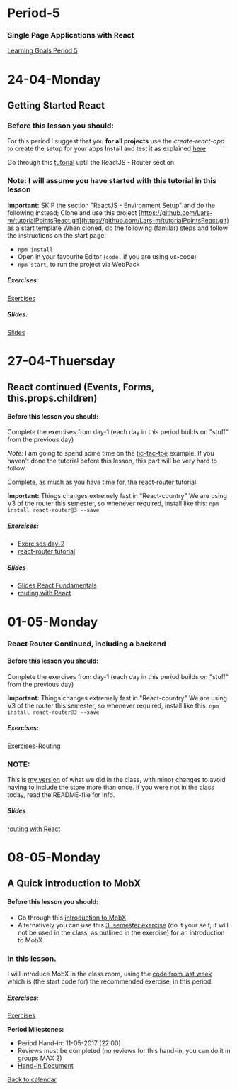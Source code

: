 # Period-5 
### Single Page Applications with React

[Learning Goals Period 5](https://docs.google.com/document/d/1Go73pX9mLSipS0BJ8QtqGJuSwO68Zs9NUxyGA_fpmAA/edit?usp=sharing)

# **24-04-Monday** 
## Getting Started React


### Before this lesson you should:
For this period I suggest that you **for all projects** use the *create-react-app* to create the setup for your apps
Install and test it as explained [here](https://github.com/facebookincubator/create-react-app)

Go through this [tutorial](https://www.tutorialspoint.com/reactjs/) uptil the ReactJS - Router section.

### Note: I will assume you have started with this tutorial in this lesson

**Important:** SKIP the section "ReactJS - Environment Setup" and do the following instead;
Clone and use this project [https://github.com/Lars-m/tutorialPointsReact.git](https://github.com/Lars-m/tutorialPointsReact.git) as a start template
When cloned, do the following (familar) steps and follow the instructions on the start page:
- ```npm install```
- Open in your favourite Editor (```code.``` if you are using vs-code) 
- ```npm start```, to run the project via WebPack

##### Exercises:
[Exercises](https://docs.google.com/document/d/1jnVBnaXVYFS974W-Hecx2BWl-xTEWUD1eZTFn3MlZMk/edit?usp=sharing)

##### Slides:
[Slides](http://js-plaul.rhcloud.com/react1/react1.html)


# **27-04-Thuersday**
## React continued (Events, Forms, this.props.children)

#### Before this lesson you should:

Complete the exercises from day-1 (each day in this period builds on "stuff" from the previous day)

*Note:* I am going to spend some time on the [tic-tac-toe](https://facebook.github.io/react/tutorial/tutorial.html) example. 
If you haven't done the tutorial before this lesson, this part will be very hard to follow.

Complete, as much as you have time for, the [react-router tutorial](https://github.com/reactjs/react-router-tutorial)

**Important:** Things changes extremely fast in "React-country" We are using V3 of the router this semester, so whenever required, install like this: ```npm install react-router@3 --save```

##### Exercises:
- [Exercises day-2](https://docs.google.com/document/d/1scno9E3uNh6ak92ak3HtlHMe9cVseGynfyOT_sIiGXA/edit?usp=sharing)
- [react-router tutorial](https://github.com/reactjs/react-router-tutorial)

##### Slides
- [Slides React Fundamentals](http://js-plaul.rhcloud.com/react1/react1.html)
- [routing with React](http://slides3-plaul.rhcloud.com/reactRouting/routing.html)



# **01-05-Monday**
### React Router Continued, including a backend

#### Before this lesson you should:
Complete the exercises from day-1 (each day in this period builds on "stuff" from the previous day)

**Important:** Things changes extremely fast in "React-country" We are using V3 of the router this semester, so whenever required, install like this: ```npm install react-router@3 --save```

##### Exercises:
[Exercises-Routing](https://docs.google.com/document/d/1ZNvKIXm7ImunhJb8LL2GGCzvM6sniaWMRNkl4blVsps/edit?usp=sharing)

### NOTE:

This is [my version](https://github.com/Lars-m/period5startcode.git) of what we did in the class, with minor changes to avoid having to include the store more than once. If you were not in the class today, read the README-file for info.

##### Slides
[routing with React](http://slides3-plaul.rhcloud.com/reactRouting/routing.html)

# **08-05-Monday**
## A Quick introduction to MobX

#### Before this lesson you should:
- Go through this [introduction to MobX](https://mobx.js.org/getting-started.html)
- Alternatively you can use this [3. semester exercise](https://docs.google.com/document/d/1WsyQTcXsq_8B_6gUiHmVpPZMG9saoRjVw0pxSgFqOKU/edit#heading=h.gjdgxs) (do it your self, if will not be used in the class, as outlined in the exercise) for an introduction to MobX.

### In this lesson.
I will introduce MobX in the class room, using the [code from last week](https://github.com/Lars-m/period5startcode) which is (the start code for) the recommended exercise, in this period.

##### Exercises:
[Exercises](https://docs.google.com/document/d/1ZNvKIXm7ImunhJb8LL2GGCzvM6sniaWMRNkl4blVsps/edit)

**Period Milestones:**
* Period Hand-in: 11-05-2017 (22.00)
* Reviews must be completed (no reviews for this hand-in, you can do it in groups MAX 2)
* [Hand-in Document](https://docs.google.com/spreadsheets/d/1FPLDreuVAmbRe1l7jO8pEheL37jE_fEuLaJr1t5p4qI/edit#gid=0)

[Back to calendar](periods.md)
